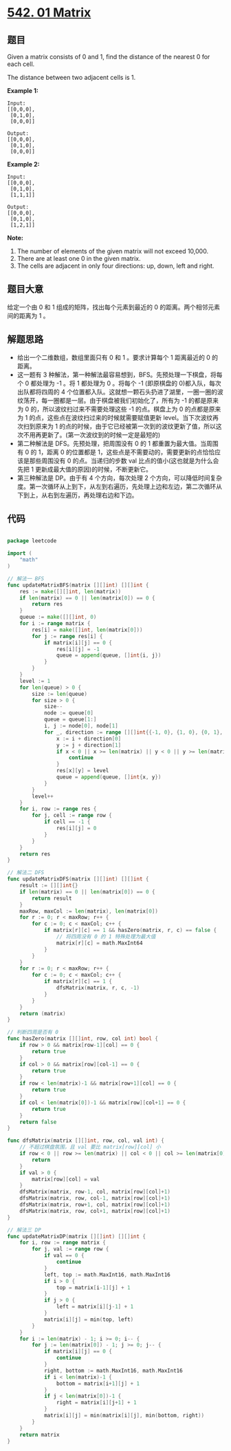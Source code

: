 # [542. 01 Matrix](https://leetcode.com/problems/01-matrix/)


## 题目

Given a matrix consists of 0 and 1, find the distance of the nearest 0 for each cell.

The distance between two adjacent cells is 1.

**Example 1:**

    Input:
    [[0,0,0],
     [0,1,0],
     [0,0,0]]
    
    Output:
    [[0,0,0],
     [0,1,0],
     [0,0,0]]

**Example 2:**

    Input:
    [[0,0,0],
     [0,1,0],
     [1,1,1]]
    
    Output:
    [[0,0,0],
     [0,1,0],
     [1,2,1]]

**Note:**

1. The number of elements of the given matrix will not exceed 10,000.
2. There are at least one 0 in the given matrix.
3. The cells are adjacent in only four directions: up, down, left and right.


## 题目大意

给定一个由 0 和 1 组成的矩阵，找出每个元素到最近的 0 的距离。两个相邻元素间的距离为 1 。


## 解题思路


- 给出一个二维数组，数组里面只有 0 和 1 。要求计算每个 1 距离最近的 0 的距离。
- 这一题有 3 种解法，第一种解法最容易想到，BFS。先预处理一下棋盘，将每个 0 都处理为 -1 。将 1 都处理为 0 。将每个 -1 (即原棋盘的 0)都入队，每次出队都将四周的 4 个位置都入队。这就想一颗石头扔进了湖里，一圈一圈的波纹荡开，每一圈都是一层。由于棋盘被我们初始化了，所有为 -1 的都是原来为 0 的，所以波纹扫过来不需要处理这些 -1 的点。棋盘上为  0 的点都是原来为 1 的点，这些点在波纹扫过来的时候就需要赋值更新 level。当下次波纹再次扫到原来为 1 的点的时候，由于它已经被第一次到的波纹更新了值，所以这次不用再更新了。(第一次波纹到的时候一定是最短的)
- 第二种解法是 DFS。先预处理，把周围没有 0 的 1 都重置为最大值。当周围有 0 的 1，距离 0 的位置都是 1，这些点是不需要动的，需要更新的点恰恰应该是那些周围没有 0 的点。当递归的步数 val 比点的值小(这也就是为什么会先把 1 更新成最大值的原因)的时候，不断更新它。
- 第三种解法是 DP。由于有 4 个方向，每次处理 2 个方向，可以降低时间复杂度。第一次循环从上到下，从左到右遍历，先处理上边和左边，第二次循环从下到上，从右到左遍历，再处理右边和下边。


## 代码

```go

package leetcode

import (
	"math"
)

// 解法一 BFS
func updateMatrixBFS(matrix [][]int) [][]int {
	res := make([][]int, len(matrix))
	if len(matrix) == 0 || len(matrix[0]) == 0 {
		return res
	}
	queue := make([][]int, 0)
	for i := range matrix {
		res[i] = make([]int, len(matrix[0]))
		for j := range res[i] {
			if matrix[i][j] == 0 {
				res[i][j] = -1
				queue = append(queue, []int{i, j})
			}
		}
	}
	level := 1
	for len(queue) > 0 {
		size := len(queue)
		for size > 0 {
			size--
			node := queue[0]
			queue = queue[1:]
			i, j := node[0], node[1]
			for _, direction := range [][]int{{-1, 0}, {1, 0}, {0, 1}, {0, -1}} {
				x := i + direction[0]
				y := j + direction[1]
				if x < 0 || x >= len(matrix) || y < 0 || y >= len(matrix[0]) || res[x][y] < 0 || res[x][y] > 0 {
					continue
				}
				res[x][y] = level
				queue = append(queue, []int{x, y})
			}
		}
		level++
	}
	for i, row := range res {
		for j, cell := range row {
			if cell == -1 {
				res[i][j] = 0
			}
		}
	}
	return res
}

// 解法二 DFS
func updateMatrixDFS(matrix [][]int) [][]int {
	result := [][]int{}
	if len(matrix) == 0 || len(matrix[0]) == 0 {
		return result
	}
	maxRow, maxCol := len(matrix), len(matrix[0])
	for r := 0; r < maxRow; r++ {
		for c := 0; c < maxCol; c++ {
			if matrix[r][c] == 1 && hasZero(matrix, r, c) == false {
				// 将四周没有 0 的 1 特殊处理为最大值
				matrix[r][c] = math.MaxInt64
			}
		}
	}
	for r := 0; r < maxRow; r++ {
		for c := 0; c < maxCol; c++ {
			if matrix[r][c] == 1 {
				dfsMatrix(matrix, r, c, -1)
			}
		}
	}
	return (matrix)
}

// 判断四周是否有 0
func hasZero(matrix [][]int, row, col int) bool {
	if row > 0 && matrix[row-1][col] == 0 {
		return true
	}
	if col > 0 && matrix[row][col-1] == 0 {
		return true
	}
	if row < len(matrix)-1 && matrix[row+1][col] == 0 {
		return true
	}
	if col < len(matrix[0])-1 && matrix[row][col+1] == 0 {
		return true
	}
	return false
}

func dfsMatrix(matrix [][]int, row, col, val int) {
	// 不超过棋盘氛围，且 val 要比 matrix[row][col] 小
	if row < 0 || row >= len(matrix) || col < 0 || col >= len(matrix[0]) || (matrix[row][col] <= val) {
		return
	}
	if val > 0 {
		matrix[row][col] = val
	}
	dfsMatrix(matrix, row-1, col, matrix[row][col]+1)
	dfsMatrix(matrix, row, col-1, matrix[row][col]+1)
	dfsMatrix(matrix, row+1, col, matrix[row][col]+1)
	dfsMatrix(matrix, row, col+1, matrix[row][col]+1)
}

// 解法三 DP
func updateMatrixDP(matrix [][]int) [][]int {
	for i, row := range matrix {
		for j, val := range row {
			if val == 0 {
				continue
			}
			left, top := math.MaxInt16, math.MaxInt16
			if i > 0 {
				top = matrix[i-1][j] + 1
			}
			if j > 0 {
				left = matrix[i][j-1] + 1
			}
			matrix[i][j] = min(top, left)
		}
	}
	for i := len(matrix) - 1; i >= 0; i-- {
		for j := len(matrix[0]) - 1; j >= 0; j-- {
			if matrix[i][j] == 0 {
				continue
			}
			right, bottom := math.MaxInt16, math.MaxInt16
			if i < len(matrix)-1 {
				bottom = matrix[i+1][j] + 1
			}
			if j < len(matrix[0])-1 {
				right = matrix[i][j+1] + 1
			}
			matrix[i][j] = min(matrix[i][j], min(bottom, right))
		}
	}
	return matrix
}

```